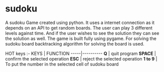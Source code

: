 # sudoku

A sudoku Game created using python.
It uses a internet connection as it depends on an API to get random boards. 
The user can play 3 different levels against time. And if the user wishes to see the solution they can see the solution as well.
The game is built fully using pygame.
For solving the sudoku board backtracking algorithm for solving the board is used.

HOT keys :-
  KEYS | FUNCTION
  -----|----------
  **Q** | quit program
  **SPACE** | confirm the selected operation
  **ESC** | reject the selected operation
  **1 to 9** | To put the number in the selected cell of sudoku board
